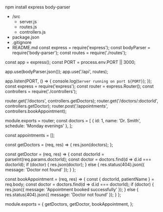 npm install express body-parser
- /src
  - server.js
  - routes.js
  - controllers.js
- package.json
- .gitignore
- README.md
const express = require('express');
const bodyParser = require('body-parser');
const routes = require('./routes');

const app = express();
const PORT = process.env.PORT || 3000;

app.use(bodyParser.json());
app.use('/api', routes);

app.listen(PORT, () => {
  console.log(`Server running on port ${PORT}`);
});
const express = require('express');
const router = express.Router();
const controllers = require('./controllers');

router.get('/doctors', controllers.getDoctors);
router.get('/doctors/:doctorId', controllers.getDoctor);
router.post('/appointments', controllers.bookAppointment);

module.exports = router;
const doctors = [
  { id: 1, name: 'Dr. Smith', schedule: 'Monday evenings' },
];

const appointments = [];

const getDoctors = (req, res) => {
  res.json(doctors);
};

const getDoctor = (req, res) => {
  const doctorId = parseInt(req.params.doctorId);
  const doctor = doctors.find(d => d.id === doctorId);
  if (doctor) {
    res.json(doctor);
  } else {
    res.status(404).json({ message: 'Doctor not found' });
  }
};

const bookAppointment = (req, res) => {
  const { doctorId, patientName } = req.body;
  const doctor = doctors.find(d => d.id === doctorId);
  if (doctor) {
    res.json({ message: 'Appointment booked successfully' });
  } else {
    res.status(404).json({ message: 'Doctor not found' });
  }
};

module.exports = {
  getDoctors,
  getDoctor,
  bookAppointment,
};
